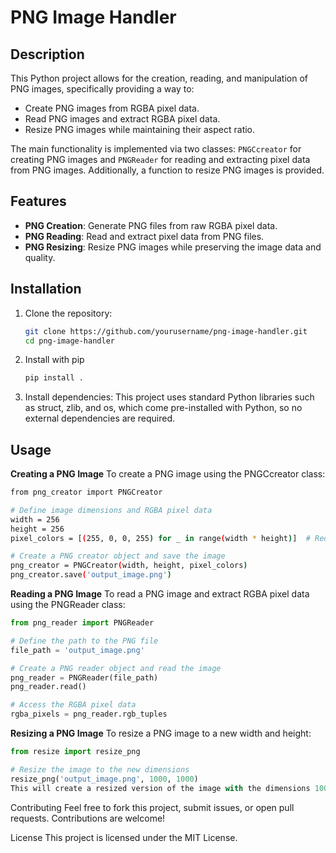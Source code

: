 # PNG Image Handler

## Description
This Python project allows for the creation, reading, and manipulation of PNG images, specifically providing a way to:

- Create PNG images from RGBA pixel data.
- Read PNG images and extract RGBA pixel data.
- Resize PNG images while maintaining their aspect ratio.

The main functionality is implemented via two classes: `PNGCcreator` for creating PNG images and `PNGReader` for reading and extracting pixel data from PNG images. Additionally, a function to resize PNG images is provided.

## Features

- **PNG Creation**: Generate PNG files from raw RGBA pixel data.
- **PNG Reading**: Read and extract pixel data from PNG files.
- **PNG Resizing**: Resize PNG images while preserving the image data and quality.

## Installation

1. Clone the repository:

   ```bash
   git clone https://github.com/yourusername/png-image-handler.git
   cd png-image-handler

2. Install with pip
   ```bash
   pip install .

3. Install dependencies:
This project uses standard Python libraries such as struct, zlib, and os, which come pre-installed with Python, so no external dependencies are required.

## Usage
**Creating a PNG Image**
To create a PNG image using the PNGCcreator class:

   ```bash
   from png_creator import PNGCreator

   # Define image dimensions and RGBA pixel data
   width = 256
   height = 256
   pixel_colors = [(255, 0, 0, 255) for _ in range(width * height)]  # Red image for example

   # Create a PNG creator object and save the image
   png_creator = PNGCreator(width, height, pixel_colors)
   png_creator.save('output_image.png')
   ```

**Reading a PNG Image**
To read a PNG image and extract RGBA pixel data using the PNGReader class:

```python
from png_reader import PNGReader

# Define the path to the PNG file
file_path = 'output_image.png'

# Create a PNG reader object and read the image
png_reader = PNGReader(file_path)
png_reader.read()

# Access the RGBA pixel data
rgba_pixels = png_reader.rgb_tuples
```

**Resizing a PNG Image**
To resize a PNG image to a new width and height:

```python
from resize import resize_png

# Resize the image to the new dimensions
resize_png('output_image.png', 1000, 1000)
This will create a resized version of the image with the dimensions 1000x1000 while preserving the image data.
```

Contributing
Feel free to fork this project, submit issues, or open pull requests. Contributions are welcome!

License
This project is licensed under the MIT License.






